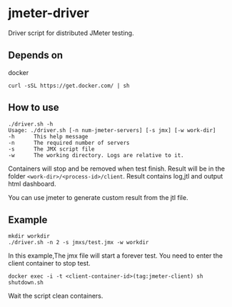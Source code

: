 # jmeter-driver

Driver script for distributed JMeter testing.

## Depends on
docker
```
curl -sSL https://get.docker.com/ | sh
```

## How to use
```
./driver.sh -h
Usage: ./driver.sh [-n num-jmeter-servers] [-s jmx] [-w work-dir]
-h      This help message
-n      The required number of servers
-s      The JMX script file
-w      The working directory. Logs are relative to it.
```
Containers will stop and be removed when test finish.
Result will be in the folder `<work-dir>/<process-id>/client`.
Result contains log,jtl and output html dashboard.

You can use jmeter to generate custom result from the jtl file.
## Example
```
mkdir workdir
./driver.sh -n 2 -s jmxs/test.jmx -w workdir
```
In this example,The jmx file will start a forever test.
You need to enter the client container to stop test.
```
docker exec -i -t <client-container-id>(tag:jmeter-client) sh
shutdown.sh
```
Wait the script clean containers.
